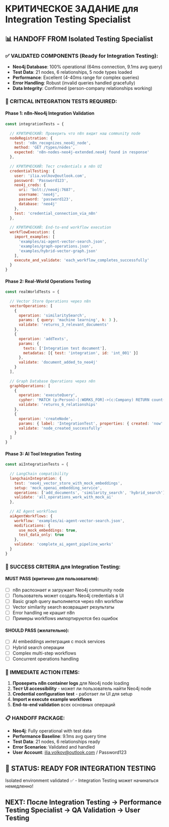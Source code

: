 # КРИТИЧЕСКОЕ ЗАДАНИЕ для Integration Testing Specialist

## 📊 HANDOFF FROM Isolated Testing Specialist

### ✅ VALIDATED COMPONENTS (Ready for Integration Testing):
- **Neo4j Database**: 100% operational (64ms connection, 9.1ms avg query)
- **Test Data**: 21 nodes, 6 relationships, 5 node types loaded  
- **Performance**: Excellent (4-40ms range for complex queries)
- **Error Handling**: Robust (invalid queries handled gracefully)
- **Data Integrity**: Confirmed (person-company relationships working)

### 🚨 CRITICAL INTEGRATION TESTS REQUIRED:

#### Phase 1: n8n-Neo4j Integration Validation
```javascript
const integrationTests = {
  
  // КРИТИЧЕСКИЙ: Проверить что n8n видит наш community node
  nodeRegistration: {
    test: 'n8n_recognizes_neo4j_node',
    method: 'GET /types/nodes',
    expected: 'n8n-nodes-neo4j-extended.neo4j found in response'
  },
  
  // КРИТИЧЕСКИЙ: Тест credentials в n8n UI
  credentialTesting: {
    user: 'ilia.volkov@outlook.com',
    password: 'Password123',
    neo4j_creds: {
      uri: 'bolt://neo4j:7687',
      username: 'neo4j', 
      password: 'password123',
      database: 'neo4j'
    },
    test: 'credential_connection_via_n8n'
  },
  
  // КРИТИЧЕСКИЙ: End-to-end workflow execution
  workflowExecution: {
    import_examples: [
      'examples/ai-agent-vector-search.json',
      'examples/graph-operations.json', 
      'examples/hybrid-vector-graph.json'
    ],
    execute_and_validate: 'each_workflow_completes_successfully'
  }
}
```

#### Phase 2: Real-World Operations Testing
```javascript
const realWorldTests = {
  
  // Vector Store Operations через n8n
  vectorOperations: [
    {
      operation: 'similaritySearch',
      params: { query: 'machine learning', k: 3 },
      validate: 'returns_3_relevant_documents'
    },
    {
      operation: 'addTexts', 
      params: { 
        texts: ['Integration test document'],
        metadatas: [{ test: 'integration', id: 'int_001' }]
      },
      validate: 'document_added_to_neo4j'
    }
  ],
  
  // Graph Database Operations через n8n
  graphOperations: [
    {
      operation: 'executeQuery',
      cypher: 'MATCH (p:Person)-[:WORKS_FOR]->(c:Company) RETURN count(*) as total',
      validate: 'returns_6_relationships'
    },
    {
      operation: 'createNode',
      params: { label: 'IntegrationTest', properties: { created: 'now' }},
      validate: 'node_created_successfully'
    }
  ]
}
```

#### Phase 3: AI Tool Integration Testing
```javascript
const aiIntegrationTests = {
  
  // LangChain compatibility
  langchainIntegration: {
    test: 'neo4j_vector_store_with_mock_embeddings',
    setup: 'mock_openai_embedding_service',
    operations: ['add_documents', 'similarity_search', 'hybrid_search'],
    validate: 'all_operations_work_with_mock_ai'
  },
  
  // AI Agent workflows
  aiAgentWorkflows: {
    workflow: 'examples/ai-agent-vector-search.json',
    modifications: {
      use_mock_embeddings: true,
      test_data_only: true
    },
    validate: 'complete_ai_agent_pipeline_works'
  }
}
```

### 🎯 SUCCESS CRITERIA для Integration Testing:

#### MUST PASS (критично для пользователя):
- [ ] n8n распознает и загружает Neo4j community node
- [ ] Пользователь может создать Neo4j credentials в UI  
- [ ] Basic graph query выполняется через n8n workflow
- [ ] Vector similarity search возвращает результаты
- [ ] Error handling не крашит n8n
- [ ] Примеры workflows импортируются без ошибок

#### SHOULD PASS (желательно):
- [ ] AI embeddings интеграция с mock services
- [ ] Hybrid search операции
- [ ] Complex multi-step workflows
- [ ] Concurrent operations handling

### 🚀 IMMEDIATE ACTION ITEMS:

1. **Проверить n8n container logs** для Neo4j node loading
2. **Тест UI accessibility** - может ли пользователь найти Neo4j node
3. **Credential configuration test** - работает ли UI для setup
4. **Import и execute example workflows** 
5. **End-to-end validation** всех основных операций

### 📋 HANDOFF PACKAGE:
- **Neo4j**: Fully operational with test data
- **Performance Baseline**: 9.1ms avg query time  
- **Test Data**: 21 nodes, 6 relationships ready
- **Error Scenarios**: Validated and handled
- **User Account**: ilia.volkov@outlook.com / Password123

## 🚨 STATUS: READY FOR INTEGRATION TESTING
Isolated environment validated ✅ - Integration Testing может начинаться немедленно!

## NEXT: После Integration Testing → Performance Testing Specialist → QA Validation → User Testing